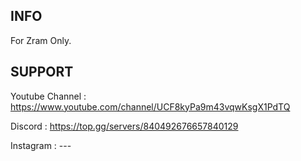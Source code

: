 ## INFO
For Zram Only.

## SUPPORT
Youtube Channel : https://www.youtube.com/channel/UCF8kyPa9m43vqwKsgX1PdTQ

Discord         : https://top.gg/servers/840492676657840129

Instagram       : ---

